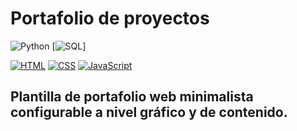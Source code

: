 # Portafolio de proyectos

![Python](https://img.shields.io/badge/Python-yellow?style=for-the-badge&logo=python&logoColor=white&labelColor=101010)
[![SQL](https://img.shields.io/badge/SQL-5646ED?style=for-the-badge&logo=reflex&logoColor=white&labelColor=101010)]

[![HTML](https://img.shields.io/badge/HTML-orange?style=for-the-badge&logo=html5&logoColor=white&labelColor=101010)](https://developer.mozilla.org/es/docs/Web/HTML)
[![CSS](https://img.shields.io/badge/CSS-blue?style=for-the-badge&logo=css3&logoColor=white&labelColor=101010)](https://developer.mozilla.org/es/docs/Web/CSS)
[![JavaScript](https://img.shields.io/badge/JavaScript-yellow?style=for-the-badge&logo=javascript&logoColor=white&labelColor=101010)](https://developer.mozilla.org/es/docs/Web/JavaScript)

## Plantilla de portafolio web minimalista configurable a nivel gráfico y de contenido.

